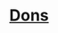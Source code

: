 ﻿---
!LinkItem
Link: feats_hd.md
NameLink: <!--NameLink-->[Dons](hd_feats.md)<!--/NameLink-->
Id: custom_options_hd.md#dons
ParentLink: custom_options_hd.md#options-de-personnalisation
Name: Dons
ParentName: Options de personnalisation
Attributes:
  NameLink: '[Dons](hd_feats.md)'
  Markdown: >+
    ## <!--NameLink-->[Dons](hd_feats.md)<!--/NameLink-->

AttributesDictionary: >+
  NameLink: '[Dons](hd_feats.md)'

  Markdown: >+

    ## <!--NameLink-->[Dons](hd_feats.md)<!--/NameLink-->



---




# [Dons](hd_feats.md)




